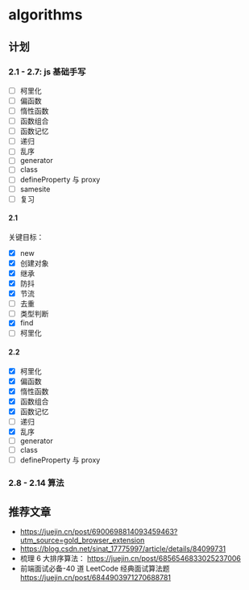 # algorithms

## 计划

### 2.1 - 2.7: js 基础手写

- [ ] 柯里化
- [ ] 偏函数
- [ ] 惰性函数
- [ ] 函数组合
- [ ] 函数记忆
- [ ] 递归
- [ ] 乱序
- [ ] generator
- [ ] class
- [ ] defineProperty 与 proxy
- [ ] samesite
- [ ] 复习

#### 2.1

关键目标：

- [x] new
- [x] 创建对象
- [x] 继承
- [x] 防抖
- [x] 节流
- [ ] 去重
- [ ] 类型判断
- [x] find
- [ ] 柯里化

#### 2.2

- [x] 柯里化
- [x] 偏函数
- [x] 惰性函数
- [x] 函数组合
- [x] 函数记忆
- [ ] 递归
- [x] 乱序
- [ ] generator
- [ ] class
- [ ] defineProperty 与 proxy

### 2.8 - 2.14 算法

## 推荐文章

- https://juejin.cn/post/6900698814093459463?utm_source=gold_browser_extension
- https://blog.csdn.net/sinat_17775997/article/details/84099731
- 梳理 6 大排序算法： https://juejin.cn/post/6856546833025237006
- 前端面试必备-40 道 LeetCode 经典面试算法题 https://juejin.cn/post/6844903971270688781
